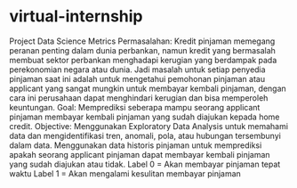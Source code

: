 # virtual-internship
Project Data Science
Metrics Permasalahan:
Kredit pinjaman memegang peranan penting dalam dunia perbankan, namun kredit yang bermasalah membuat sektor perbankan menghadapi kerugian yang berdampak pada perekonomian negara atau dunia. Jadi masalah untuk setiap penyedia pinjaman saat ini adalah untuk mengetahui pemohonan pinjaman atau applicant yang sangat mungkin untuk membayar kembali pinjaman, dengan cara ini perusahaan dapat menghindari kerugian dan bisa memperoleh keuntungan.
Goal:
Memprediksi seberapa mampu seorang applicant pinjaman membayar kembali pinjaman yang sudah diajukan kepada home credit.
Objective:
Menggunakan Exploratory Data Analysis untuk memahami data dan mengidentifikasi tren, anomali, pola, atau hubungan tersembunyi dalam data. Menggunakan data historis pinjaman untuk memprediksi apakah seorang applicant pinjaman dapat membayar kembali pinjaman yang sudah diajukan atau tidak.
Label 0 = Akan membayar pinjaman tepat waktu
Label 1 = Akan mengalami kesulitan membayar pinjaman
